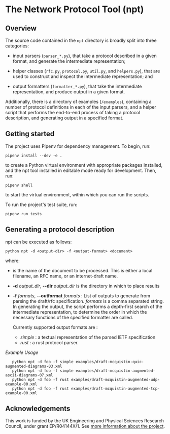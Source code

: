 The Network Protocol Tool (npt)
=================================

Overview
--------

 The source code contained in the `npt` directory is broadly split into three
 categories:

  - input parsers (`parser_*.py`), that take a protocol described in a
    given format, and generate the intermediate representation;

  - helper classes (`rfc.py`, `protocol.py`, `util.py`, and `helpers.py`), that are used to
    construct and inspect the intermediate representation; and

  - output formatters (`formatter_*.py`), that take the intermediate
    representation, and produce output in a given format.

 Additionally, there is a directory of examples (`/examples`), containing a
 number of protocol definitions in each of the input parsers, and a helper
 script that performs the end-to-end process of
 taking a protocol description, and generating output in a specified format.

 Getting started
 ---------------

 The project uses Pipenv for dependency management. To begin, run:

 ```~~~~~~~~
 pipenv install --dev -e .
 ```

 to create a Python virtual environment with appropriate packages installed,
 and the npt tool installed in editable mode ready for development.
 Then, run:
 ```~~~~~~~~
 pipenv shell
 ```
 to start the virtual environment, within which you can run the scripts.

 To run the project's test suite, run:
 ```~~~~~~~~
 pipenv run tests
 ```

 Generating a protocol description
 ---------------------------------

 npt can be executed as follows:

```
python npt -d <output-dir> -f <output-format> <document>
```

where:

 * <document> is the name of the document to be processed. This is either
   a local filename, an RFC name, or an internet-draft name.

 * **-d** *output_dir*, **--dir** *output_dir* is the directory in which
   to place results


 * **-f** *formats*, **--outformat** *formats* :
    List of outputs to generate from parsing the draft/rfc specification.
    *formats* is a comma separated string.
    In generating the output, the script performs a depth-first search of the
    intermediate representation, to determine the order in which the necessary
    functions of the specified formatter are called.

    Currently supported output formats are :
    - *simple*  : a textual representation of the parsed IETF specification
    - *rust* : a rust protocol parser.

*Example Usage*
```
   python npt -d foo -f simple examples/draft-mcquistin-quic-augmented-diagrams-03.xml
   python npt -d foo -f simple examples/draft-mcquistin-augmented-ascii-diagrams-07.xml
   python npt -d foo -f rust examples/draft-mcquistin-augmented-udp-example-00.xml
   python npt -d foo -f rust examples/draft-mcquistin-augmented-tcp-example-00.xml
```

## Acknowledgements

This work is funded by the UK Engineering and Physical Sciences Research
Council, under grant EP/R04144X/1. See [more information about the project](https://github.com/glasgow-ipl/ips-protodesc-code/blob/master/FUNDING.md).
